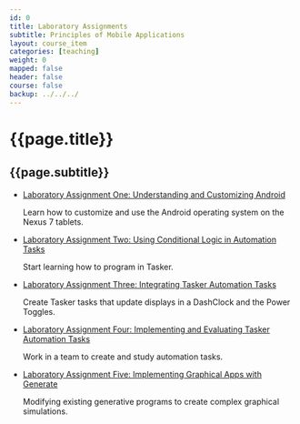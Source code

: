 ```yaml
---
id: 0 
title: Laboratory Assignments 
subtitle: Principles of Mobile Applications  
layout: course_item 
categories: [teaching]
weight: 0
mapped: false
header: false 
course: false 
backup: ../../../
---
```


# {{page.title}}

## {{page.subtitle}}

<ul>

<li><a href="{{site.baseurl}}teaching/cs591F2014/provide/labs/lab1/cs591F2014-lab1.pdf">Laboratory Assignment One: Understanding and Customizing Android</a> <p>Learn how to customize and use the Android operating system on the Nexus 7 tablets.</p>

<li><a href="{{site.baseurl}}teaching/cs591F2014/provide/labs/lab2/cs591F2014-lab2.pdf">Laboratory Assignment Two: Using Conditional Logic in Automation Tasks </a> <p>Start learning how to program in Tasker.</p>

<li><a href="{{site.baseurl}}teaching/cs591F2014/provide/labs/lab3/cs591F2014-lab3.pdf">Laboratory Assignment Three: Integrating Tasker Automation Tasks</a> <p>Create Tasker tasks that update displays in a DashClock and the Power Toggles.</p>

<li><a href="{{site.baseurl}}teaching/cs591F2014/provide/labs/lab4/cs591F2014-lab4.pdf">Laboratory Assignment Four: Implementing and Evaluating Tasker Automation Tasks</a> <p>Work in a team to create and study automation tasks.</p>

<li><a href="{{site.baseurl}}teaching/cs591F2014/provide/labs/lab5/cs591F2014-lab5.pdf">Laboratory Assignment Five: Implementing Graphical Apps with Generate</a> <p>Modifying existing generative programs to create complex graphical simulations.</p>

</ul>
